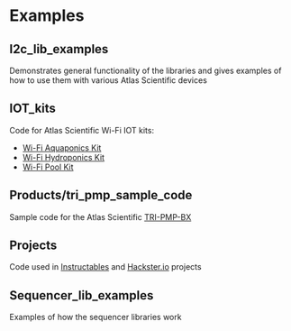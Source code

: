 # Examples

## I2c_lib_examples
Demonstrates general functionality of the libraries and gives examples of how to use them with various Atlas Scientific devices

## IOT_kits 
Code for Atlas Scientific Wi-Fi IOT kits: 
 - [Wi-Fi Aquaponics Kit](https://atlas-scientific.com/product/wi-fi-aquaponics-kit/)
 - [Wi-Fi Hydroponics Kit](https://atlas-scientific.com/kits/wi-fi-hydroponics-kit/)
 - [Wi-Fi Pool Kit](https://atlas-scientific.com/kits/wi-fi-pool-kit/)

## Products/tri_pmp_sample_code
Sample code for the Atlas Scientific [TRI-PMP-BX](https://atlas-scientific.com/peristaltic/tri-pmp-bx/)

## Projects
Code used in [Instructables](https://www.instructables.com/member/AtlasScientific/) and [Hackster.io](https://www.hackster.io/atlasscientific) projects

## Sequencer_lib_examples
Examples of how the sequencer libraries work
